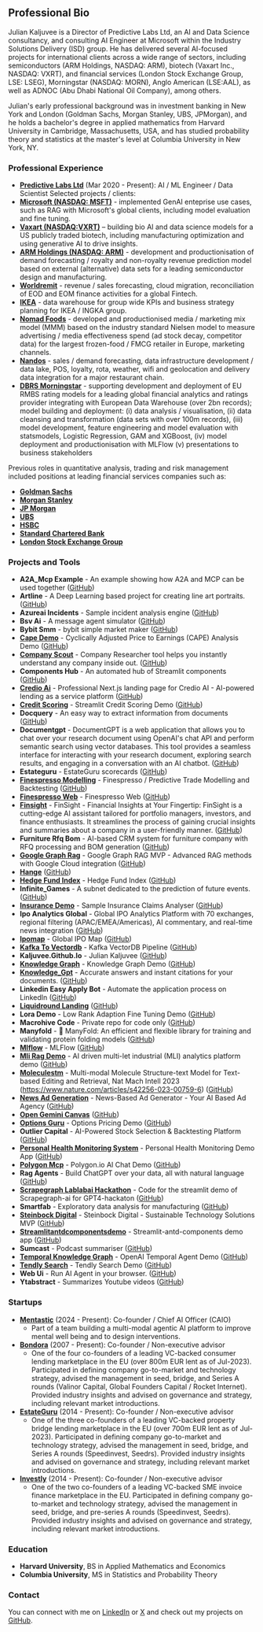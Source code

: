 ## Professional Bio
Julian Kaljuvee is a Director of Predictive Labs Ltd, an AI and Data Science consultancy, and consulting AI Engineer at Microsoft within the Industry Solutions Delivery (ISD) group. He has delivered several AI-focused projects for international clients across a wide range of sectors, including semiconductors (ARM Holdings, NASDAQ: ARM), biotech (Vaxart Inc., NASDAQ: VXRT), and financial services (London Stock Exchange Group, LSE: LSEG), Morningstar (NASDAQ: MORN), Anglo American (LSE:AAL), as well as ADNOC (Abu Dhabi National Oil Company), among others.

Julian's early professional background was in investment banking in New York and London (Goldman Sachs, Morgan Stanley, UBS, JPMorgan), and he holds a bachelor's degree in applied mathematics from Harvard University in Cambridge, Massachusetts, USA, and has studied probability theory and statistics at the master's level at Columbia University in New York, NY.

### Professional Experience

- **[Predictive Labs Ltd](https://www.predictivelabs.co.uk)** (Mar 2020 - Present): AI / ML Engineer / Data Scientist 
  Selected projects / clients: 
- **[Microsoft (NASDAQ: MSFT)](https://www.microsoft.com)** - implemented GenAI enteprise use cases, such as RAG with Microsoft's global clients, including model evaluation and fine tuning.
- **[Vaxart (NASDAQ:VXRT)](https://www.vaxart.com)** – building bio AI and data science models for a US publicly traded biotech, including manufacturing optimization and using generative AI to drive insights.
- **[ARM Holdings (NASDAQ: ARM)](https://www.arm.com)** - development and productionisation of demand forecasting / royalty and non-royalty revenue prediction model based on external (alternative) data sets for a leading semiconductor design and manufacturing.
- **[Worldremit](https://www.worldremit.com)** - revenue / sales forecasting, cloud migration, reconciliation of EOD and EOM finance activities for a global Fintech.
- **[IKEA](https://www.ikea.com)** - data warehouse for group wide KPIs and business strategy planning for IKEA / INGKA group.
- **[Nomad Foods](https://www.nomadfoods.com)** - developed and productionised media / marketing mix model (MMM) based on the industry standard Nielsen model to measure advertising / media effectiveness spend (ad stock decay, competitor data) for the largest frozen-food / FMCG retailer in Europe, marketing channels.
- **[Nandos](https://www.nandos.co.uk)** - sales / demand forecasting, data infrastructure development / data lake, POS, loyalty, rota, weather, wifi and geolocation and delivery data integration for a major restaurant chain.
- **[DBRS Morningstar](https://www.morningstar.com)** - supporting development and deployment of EU RMBS rating models for a leading global financial analytics and ratings provider integrating with European Data Warehouse (over 2bn records); model building and deployment: (i) data analysis / visualisation, (ii) data cleansing and transformation (data sets with over 100m records), (iii) model development, feature engineering and model evaluation with statsmodels, Logistic Regression, GAM and XGBoost, (iv) model deployment and productionisation with MLFlow (v) presentations to business stakeholders
    
Previous roles in quantitative analysis, trading and risk management included positions at leading financial services companies such as:
- **[Goldman Sachs](https://www.gs.com)** 
- **[Morgan Stanley](https://www.ms.com)**  
- **[JP Morgan](https://www.jpmorgan.com)**  
- **[UBS](https://www.ubs.com)**  
- **[HSBC](https://www.hsbc.com)**  
- **[Standard Chartered Bank](https://www.sc.com)**  
- **[London Stock Exchange Group](https://www.lseg.com)**  


### Projects and Tools

- **A2A_Mcp Example** - An example showing how A2A and MCP can be used together ([GitHub](https://github.com/kaljuvee/a2a_mcp-example))
- **Artline** - A Deep Learning based project for creating line art portraits. ([GitHub](https://github.com/kaljuvee/ArtLine))
- **Azureai Incidents** - Sample incident analysis engine ([GitHub](https://github.com/kaljuvee/azureai-incidents))
- **Bsv Ai** - A message agent simulator ([GitHub](https://github.com/kaljuvee/bsv-ai))
- **Bybit Smm** - bybit simple market maker ([GitHub](https://github.com/kaljuvee/bybit-smm))
- **[Cape Demo](https://cape-demo.streamlit.app/)** - Cyclically Adjusted Price to Earnings (CAPE) Analysis Demo ([GitHub](https://github.com/kaljuvee/cape-demo))
- **[Company Scout](https://companyresearcher.exa.ai)** - Company Researcher tool helps you instantly understand any company inside out. ([GitHub](https://github.com/kaljuvee/company-scout))
- **Components Hub** - An automated hub of Streamlit components ([GitHub](https://github.com/kaljuvee/components-hub))
- **[Credio Ai](https://credio-ai.vercel.app)** - Professional Next.js landing page for Credio AI - AI-powered lending as a service platform ([GitHub](https://github.com/kaljuvee/credio-ai))
- **[Credit Scoring](https://credit-scoring-demo.streamlit.app/)** - Streamlit Credit Scoring Demo ([GitHub](https://github.com/kaljuvee/credit-scoring))
- **Docquery** - An easy way to extract information from documents ([GitHub](https://github.com/kaljuvee/docquery))
- **Documentgpt** - DocumentGPT is a web application that allows you to chat over your research document using OpenAI's chat API and perform semantic search using vector databases. This tool provides a seamless interface for interacting with your research document, exploring search results, and engaging in a conversation with an AI chatbot. ([GitHub](https://github.com/kaljuvee/DocumentGPT))
- **Estateguru** - EstateGuru scorecards ([GitHub](https://github.com/kaljuvee/estateguru))
- **[Finespresso Modelling](https://kaljuvee-predictivetrade.streamlit.app/)** - Finespresso / Predictive Trade Modelling and Backtesting ([GitHub](https://github.com/kaljuvee/finespresso-modelling))
- **[Finespresso Web](https://research.finespresso.org)** - Finespresso Web ([GitHub](https://github.com/predictivelabsai/finespresso-web))
- **[Finsight](https://finsight-report.streamlit.app/)** - FinSight - Financial Insights at Your Fingertip: FinSight is a cutting-edge AI assistant tailored for portfolio managers, investors, and finance enthusiasts. It streamlines the process of gaining crucial insights and summaries about a company in a user-friendly manner. ([GitHub](https://github.com/kaljuvee/finsight))
- **Furniture Rfq Bom** - AI-based CRM system for furniture company with RFQ processing and BOM generation ([GitHub](https://github.com/kaljuvee/furniture-rfq-bom))
- **[Google Graph Rag](https://gcp-graph-rag.streamlit.app/)** - Google Graph RAG MVP - Advanced RAG methods with Google Cloud integration ([GitHub](https://github.com/kaljuvee/google-graph-rag))
- **[Hange](https://hange-ai.vercel.app)** ([GitHub](https://github.com/kaljuvee/hange))
- **[Hedge Fund Index](https://hedge-fund-index.streamlit.app/)** - Hedge Fund Index ([GitHub](https://github.com/kaljuvee/hedge-fund-index))
- **Infinite_Games** - A subnet dedicated to the prediction of future events.  ([GitHub](https://github.com/kaljuvee/infinite_games))
- **[Insurance Demo](https://insurance-claims-analysis.streamlit.app/)** - Sample Insurance Claims Analyser ([GitHub](https://github.com/kaljuvee/insurance-demo))
- **Ipo Analytics Global** - Global IPO Analytics Platform with 70 exchanges, regional filtering (APAC/EMEA/Americas), AI commentary, and real-time news integration ([GitHub](https://github.com/kaljuvee/ipo-analytics-global))
- **[Ipomap](https://www.ipomap.dev)** - Global IPO Map ([GitHub](https://github.com/kaljuvee/ipomap))
- **[Kafka To Vectordb](https://kafka-vectordb.streamlit.app/)** - Kafka VectorDB Pipeline ([GitHub](https://github.com/kaljuvee/kafka-to-vectordb))
- **Kaljuvee.Github.Io** - Julian Kaljuvee ([GitHub](https://github.com/kaljuvee/kaljuvee.github.io))
- **[Knowledge Graph](https://knowledge-graph-demo.streamlit.app/)** - Knowledge Graph Demo ([GitHub](https://github.com/kaljuvee/knowledge-graph))
- **[Knowledge_Gpt](https://knowledgegpt.streamlit.app/)** - Accurate answers and instant citations for your documents. ([GitHub](https://github.com/kaljuvee/knowledge_gpt))
- **Linkedin Easy Apply Bot** - Automate the application process on LinkedIn ([GitHub](https://github.com/kaljuvee/LinkedIn-Easy-Apply-Bot))
- **[Liquidround Landing](https://liquidround-landing.vercel.app)** ([GitHub](https://github.com/kaljuvee/liquidround-landing))
- **Lora Demo** - Low Rank Adaption Fine Tuning Demo ([GitHub](https://github.com/kaljuvee/lora-demo))
- **Macrohive Code** - Private repo for code only ([GitHub](https://github.com/kaljuvee/macrohive-code))
- **Manyfold** - 🧬 ManyFold: An efficient and flexible library for training and validating protein folding models ([GitHub](https://github.com/kaljuvee/manyfold))
- **[Mlflow](https://mlflow.finespresso.org)** - MLFlow ([GitHub](https://github.com/predictivelabsai/mlflow))
- **[Mli Rag Demo](https://mli-rag-demo.streamlit.app)** - AI driven multi-let industrial (MLI) analytics platform demo ([GitHub](https://github.com/kaljuvee/mli-rag-demo))
- **[Moleculestm](https://chao1224.github.io/MoleculeSTM)** - Multi-modal Molecule Structure-text Model for Text-based Editing and Retrieval, Nat Mach Intell 2023 (https://www.nature.com/articles/s42256-023-00759-6) ([GitHub](https://github.com/kaljuvee/MoleculeSTM))
- **[News Ad Generation](https://news-ad-generator.streamlit.app/)** - News-Based Ad Generator - Your AI Based Ad Agency ([GitHub](https://github.com/kaljuvee/news-ad-generation))
- **[Open Gemini Canvas](https://copilot-kit-deepmind.vercel.app)** ([GitHub](https://github.com/kaljuvee/open-gemini-canvas))
- **[Options Guru](https://options-guru.streamlit.app)** - Options Pricing Demo ([GitHub](https://github.com/kaljuvee/options-guru))
- **Outlier Capital** - AI-Powered Stock Selection & Backtesting Platform ([GitHub](https://github.com/kaljuvee/outlier-capital))
- **[Personal Health Monitoring System](https://kaljuvee-phms.streamlit.app/)** - Personal Health Monitoring Demo App ([GitHub](https://github.com/kaljuvee/personal-health-monitoring-system))
- **[Polygon Mcp](https://polygon-mcp.streamlit.app/)** - Polygon.io AI Chat Demo ([GitHub](https://github.com/kaljuvee/polygon-mcp))
- **Rag Agents** - Build ChatGPT over your data, all with natural language ([GitHub](https://github.com/kaljuvee/rag-agents))
- **[Scrapegraph Lablabai Hackathon](https://scrapegraph-ai-demo.streamlit.app/)** - Code for the streamlit demo of Scrapegraph-ai for GPT4-hackaton ([GitHub](https://github.com/kaljuvee/Scrapegraph-LabLabAI-Hackathon))
- **Smartfab** - Exploratory data analysis for manufacturing ([GitHub](https://github.com/kaljuvee/smartfab))
- **[Steinbock Digital](https://steinbock-digital.vercel.app)** - Steinbock Digital - Sustainable Technology Solutions MVP ([GitHub](https://github.com/kaljuvee/steinbock-digital))
- **[Streamlitantdcomponentsdemo](https://nicedouble-streamlitantdcomponentsdemo-app-middmy.streamlit.app/)** - Streamlit-antd-components demo app ([GitHub](https://github.com/kaljuvee/StreamlitAntdComponentsDemo))
- **Sumcast** - Podcast summariser ([GitHub](https://github.com/kaljuvee/sumcast))
- **[Temporal Knowledge Graph](https://temporal-knowledge-graph.streamlit.app/)** - OpenAI Temporal Agent Demo ([GitHub](https://github.com/kaljuvee/temporal-knowledge-graph))
- **[Tendly Search](https://tendly-search.streamlit.app/)** - Tendly Search Demo ([GitHub](https://github.com/kaljuvee/tendly-search))
- **Web Ui** - Run AI Agent in your browser. ([GitHub](https://github.com/kaljuvee/web-ui))
- **Ytabstract** - Summarizes Youtube videos ([GitHub](https://github.com/kaljuvee/ytabstract))

### Startups
- **[Mentastic](https://www.mentastic.me)** (2024 - Present): Co-founder / Chief AI Officer (CAIO)
  - Part of a team building a multi-modal agentic AI platform to improve mental well being and to design interventions.
- **[Bondora](https://www.bondora.com)** (2007 - Present): Co-founder / Non-executive advisor
  - One of the four co-founders of a leading VC-backed consumer lending marketplace in the EU (over 800m EUR lent as of Jul-2023). Participated in defining company go-to-market and technology strategy, advised the management in seed, bridge, and Series A rounds (Valinor Capital, Global Founders Capital / Rocket Internet). Provided industry insights and advised on governance and strategy, including relevant market introductions.
- **[EstateGuru](https://www.estateguru.co)** (2014 - Present): Co-founder / Non-executive advisor
  - One of the three co-founders of a leading VC-backed property bridge lending marketplace in the EU (over 700m EUR lent as of Jul-2023). Participated in defining company go-to-market and technology strategy, advised the management in seed, bridge, and Series A rounds (Speedinvest, Seedrs). Provided industry insights and advised on governance and strategy, including relevant market introductions.
- **[Investly](https://www.investly.co)** (2014 - Present): Co-founder / Non-executive advisor
  - One of the two co-founders of a leading VC-backed SME invoice finance marketplace in the EU. Participated in defining company go-to-market and technology strategy, advised the management in seed, bridge, and pre-series A rounds (Speedinvest, Seedrs). Provided industry insights and advised on governance and strategy, including relevant market introductions.

### Education
- **Harvard University**, BS in Applied Mathematics and Economics
- **Columbia University**, MS in Statistics and Probability Theory

### Contact
You can connect with me on [LinkedIn](https://www.linkedin.com/in/juliankaljuvee) or [X](https://x.com/jkaljuvee) and check out my projects on [GitHub](https://github.com/kaljuvee).
